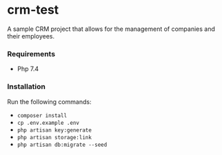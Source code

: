 # crm-test

A sample CRM project that allows for the management of companies and their employees.

### Requirements

- Php 7.4

### Installation

Run the following commands:
- `composer install`
-  `cp .env.example .env`
- `php artisan key:generate`
- `php artisan storage:link`
- `php artisan db:migrate --seed`


